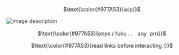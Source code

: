 <p align='center'>$\text{\color{#977A53}{wip}}$ <br>
  
![image description](https://64.media.tumblr.com/9208bf03f0e9fd49cbd2ec561f775397/a28c7d8bc5d63d94-d7/s1280x1920/98b5a25dea68f8140a14c05fab9d8f99811d99c2.pnj)
<p align='center'>$\text{\color{#977A53}{onyx / fuku . .　any ︎︎︎ ︎prn}}$ <br>
<p align='center'>$\text{\color{#977A53}{read links before interacting !}}$ <br>
